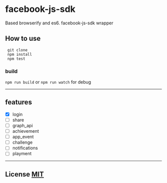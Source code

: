 # facebook-js-sdk

Based browserify and es6. facebook-js-sdk wrapper


## How to use

``` shell
 git clone
 npm install
 npm test
```

### build

 `npm run build` or `npm run watch` for debug

---

## features

- [x] login
- [ ] share
- [ ] graph_api
- [ ] achievement
- [ ] app_event
- [ ] challenge
- [ ] notifications
- [ ] playment

---

## License [MIT](https://opensource.org/licenses/MIT)